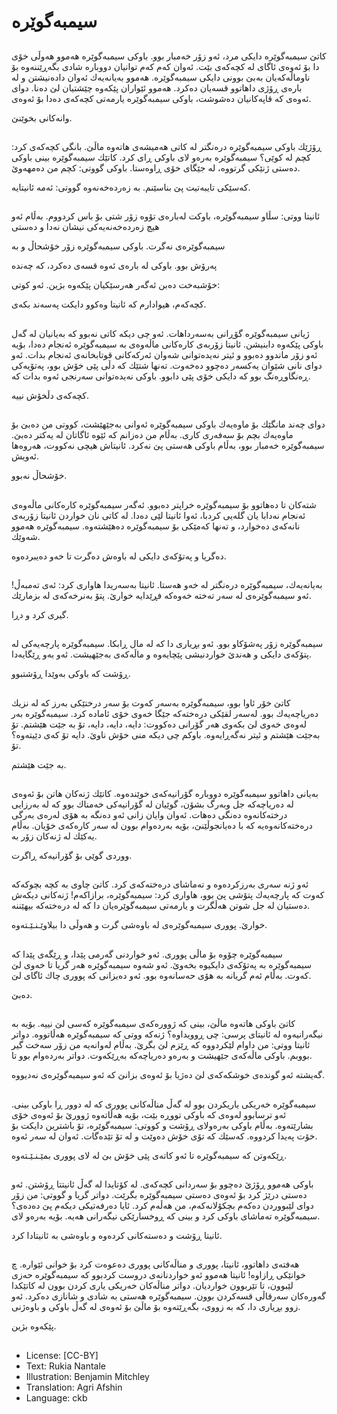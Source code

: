 # سیمبەگوێرە

##
كاتێ سیمبەگوێرە دایكی مرد، ئەو زۆر خەمبار بوو. باوكی سیمبەگوێرە هەموو هەوڵی خۆی دا بۆ ئەوەی ئاگای لە كچەكەی بێت. ئەوان كەم كەم توانیان دووبارە شادی بگەڕێننەوە بۆ ناوماڵەكەیان بەبێ بوونی دایكی سیمبەگوێرە. هەموو بەیانەیەك ئەوان دادەنیشتن و لە بارەی ڕۆژی داهاتوو قسەیان دەكرد. هەموو ئێواران پێكەوە چێشتیان لێ دەنا. دوای ئەوەی كە قاپەكانیان دەشوشت، باوكی سیمبەگوێرە یارمەتی كچەكەی دەدا بۆ ئەوەی.

وانەكانی بخوێنێ.

##
ڕۆژێك باوكی سیمبەگوێرە درەنگتر لە كاتی هەمیشەی هاتەوە ماڵێ. بانگی كچەكەی كرد: كچم لە كوێی؟ سیمبەگوێرە بەرەو لای باوكی ڕای كرد. كاتێك سیمبەگوێرە بینی باوكی دەستی ژنێكی گرتووە، لە جێگای خۆی ڕاوەستا. باوكی گووتی: كچم من دەمهەوێ.

كەسێكی تایبەتیت پێ بناسێنم. بە زەردەخەنەوە گووتی: ئەمە ئانیتایە.

##
ئانیتا ووتی: سڵاو سیمبەگوێرە، باوكت لەبارەی تۆوە زۆر شتی بۆ باس كردووم. بەڵام ئەو هیچ زەردەخەنەیەكی نیشان نەدا و دەستی

سیمبەگوێرەی نەگرت. باوكی سیمبەگوێرە زۆر خۆشحاڵ و بە

پەرۆش بوو. باوكی لە بارەی ئەوە قسەی دەكرد، كە چەندە

خۆشبەخت دەبن ئەگەر هەرسێكیان پێكەوە بژین. ئەو كوتی:

كچەكەم، هیوادارم كە ئانیتا وەكوو دایكت پەسەند بكەی.

##
ژیانی سیمبەگوێرە گۆڕانی بەسەرداهات. ئەو چی دیكە كاتی نەبوو كە بەیانیان لە گەل باوكی پێكەوە دابنیشن. ئانیتا زۆربەی كارەكانی ماڵەوەی بە سیمبەگوێرە ئەنجام دەدا، بۆیە ئەو زۆر ماندوو دەبوو و ئیتر نەیدەتوانی شەوان ئەركەكانی قوتابخانەی ئەنجام بدات. ئەو دوای نانی شێوان یەكسەر دەچوو دەخەوت. تەنها شتێك كە دڵی پێی خۆش بوو، پەتۆیەكی ڕەنگاوڕەنگ بوو كە دایكی خۆی پێی دابوو. باوكی نەیدەتوانی سەرنجی ئەوە بدات كە.

كچەكەی دڵخۆش نییە.

##
دوای چەند مانگێك بۆ ماوەیەك باوكی سیمبەگوێرە ئەوانی بەجێهێشت، كووتی من دەبێ بۆ ماوەیەك بچم بۆ سەفەری كاری. بەڵام من دەزانم كە ئێوە ئاگاتان لە یەكتر دەبێ. سیمبەگوێرە خەمبار بوو، بەڵام باوكی هەستی پێ نەكرد. ئانیتاش هیچی نەكووت، هەروەها ئەویش.

خۆشحاڵ نەبوو.

##
شتەكان تا دەهاتوو بۆ سیمبەگوێرە خراپتر دەبوو. ئەگەر سیمبەگوێرە كارەكانی ماڵەوەی ئەنجام نەدابا یان گلەیی كردبا، ئەوا ئانیتا لێی دەدا. لە كاتی نان خواردن ئانیتا زۆربەی نانەكەی دەخوارد، و تەنها كەمێكی بۆ سیمبەگوێرە دەهێشتەوە. سیمبەگوێرە هەموو شەوێك.

دەگریا و پەتۆكەی دایكی لە باوەش دەگرت تا خەو دەیبردەوە.

##
بەیانەیەك، سیمبەگوێرە درەنگتر لە خەو هەستا. ئانیتا بەسەریدا هاواری كرد: ئەی تەمبەڵ! ئەو سیمبەگوێرەی لە سەر تەختە خەوەكە فڕێدایە خوارێ. پتۆ بەنرخەكەی لە بزمارێك.

گیری كرد و دڕا.

##
سیمبەگوێرە زۆر پەشۆكاو بوو. ئەو بڕیاری دا كە لە مال ڕابكا. سیمبەگوێرە پارچەیەكی لە پتۆكەی دایكی و هەندێ خواردنیشی پێچایەوە و ماڵەكەی بەجێهیشت. ئەو بەو ڕێگایەدا.

ڕۆشت كە باوكی بەوێدا ڕۆشتبوو.

##
كاتێ خۆر ئاوا بوو، سیمبەگوێرە بەسەر كەوت بۆ سەر درختێكی بەرز كە لە نزیك دەریاچەیەك بوو. لەسەر لقێكی درەختەكە جێگا خەوی خۆی ئامادە كرد. سیمبەگوێرە بەر لەوەی خەوی لێ بكەوی هەر گۆرانی دەكووت: دایە، دایە، دایە، تۆ بە جێت هێشتم. تۆ بەجێت هێشتم و ئیتر نەگەڕایەوە. باوكم چی دیكە منی خۆش ناوێ. دایە تۆ كەی دێیتەوە؟ تۆ.

بە جێت هێشتم.

##
بەیانی داهاتوو سیمبەگوێرە دووبارە گۆرانیەكەی خوێندەوە. كاتێك ژنەكان هاتن بۆ ئەوەی لە دەریاچەكە جل وبەرگ بشۆن، گوێیان لە گۆرانیەكی خەمناك بوو كە لە بەرزایی درختەكانەوە دەنگی دەهات. ئەوان وایان زانی ئەو دەنگە بە هۆی لەرەی بەرگی درەختەكانەوەیە كە با دەیانجوڵێنێ، بۆیە بەردەوام بوون لە سەر كارەكەی خۆیان. بەڵام یەكێك لە ژنەكان زۆر بە.

ووردی گوێی بۆ گۆرانیەكە ڕاگرت.

##
ئەو ژنە سەری بەرزكردەوە و تەماشای درەختەكەی كرد. كاتێ چاوی بە كچە بچوكەكە كەوت كە پارچەیەك پتۆشی پێ بوو، هاواری كرد: سیمبەگوێرە، برازاكەم! ژنەكانی دیكەش دەستیان لە جل شوتن هەڵگرت و یارمەتی سیمبەگوێرەیان دا كە لە درەختەكە بیهێننە.

خوارێ. پووری سیمبەگوێرەی لە باوەشی گرت و هەوڵی دا بیلاوێـنـێـتەوە.

##
سیمبەگوێرە چۆوە بۆ ماڵی پووری. ئەو خواردنی گەرمی پێدا، و ڕێگەی پێدا كە سیمبەگوێرە بە پەتۆكەی دایكیوە بخەوێ. ئەو شەوە سیمبەگوێرە هەر گریا تا خەوی لێ كەوت. بەڵام ئەم گریانە بە هۆی حەسانەوە بوو. ئەو دەیزانی كە پووری چاك ئاگای لێ.

دەبێ.

##
كاتێ باوكی هاتەوە ماڵێ، بینی كە ژوورەكەی سیمبەگوێرە كەسی لێ نییە. بۆیە بە نیگەرانیەوە لە ئانیتای پرسی: چی ڕوویداوە؟ ژنەكە ووتی كە سیمبەگوێرە هەڵاتووە. دواتر ئانیتا ووتی: من داوام لێكردووە كە ڕێزم لێ بگرێ. بەڵام لەوانەیە من زۆر سەخت گیر بووبم. باوكی ماڵەكەی جێهیشت و بەرەو دەریاچەكە بەڕێكەوت. دواتر بەردەوام بوو تا.

گەیشتە ئەو گوندەی خوشكەكەی لێ دەژیا بۆ ئەوەی بزانێ كە ئەو سیمبەگوێرەی نەدیووە.

##
سیمبەگوێرە خەریكی یاریكردن بوو لە گەڵ مناڵەكانی پووری كە لە دوور ڕا باوكی بینی. ئەو ترسابوو لەوەی كە باوكی تووڕە بێت، بۆیە هەڵاتەوە ژوورێ بۆ ئەوەی خۆی بشارێتەوە. بەڵام باوكی بەرەولای ڕۆشت و كووتی: سیمبەگوێرە، تۆ باشترین دایكت بۆ خۆت پەیدا كردووە. كەسێك كە تۆی خۆش دەوێت و لە تۆ تێدەگات. ئەوان لە سەر ئەوە.

ڕێكەوتن كە سیمبەگوێرە تا ئەو كاتەی پێی خۆش بێ لە لای پووری بمێـنـێـتەوە.

##
باوكی هەموو ڕۆژێ دەچوو بۆ سەردانی كچەكەی. لە كۆتایدا لە گەڵ ئانیتتا ڕۆشتن. ئەو دەستی درێژ كرد بۆ ئەوەی دەستی سیمبەگوێرە بگرێت. دواتر گریا و گووتی: من زۆر دوای لێبووردن دەكەم بچكۆلانەكەم، من هەڵەم كرد. ئایا دەرفەتیكی دیكەم پێ دەدەی؟ سیمبەگوێرە تەماشای باوكی كرد و بینی كە ڕوخسارێكی نیگەرانی هەیە. بۆیە بەرەو لای.

ئانیتا ڕۆشت و دەستەكانی كردەوە و باوەشی بە ئانیتادا كرد.

##
هەفتەی داهاتوو، ئانیتا، پووری و مناڵەكانی پووری دەعوەت كرد بۆ خوانی ئێوارە. چ خوانێكی ڕازاوە! ئانیتا هەموو ئەو خواردنانەی دروست كردبوو كە سیمبەگوێرە حەزی لێبوون، تا تێربوون خواردیان. دواتر مناڵەكان خەریكی یاری كردن بوون لە كاتێكدا گەورەكان سەرقاڵی قسەكردن بوون. سیمبەگوێرە هەستی بە شادی و شانازی دەكرد. ئەو زوو بڕیاری دا، كە بە زووی، بگەڕێتەوە بۆ ماڵێ بۆ ئەوەی لە گەڵ باوكی و باوەژنی.

پێكەوە بژین.

##
* License: [CC-BY]
* Text: Rukia Nantale
* Illustration: Benjamin Mitchley
* Translation: Agri Afshin
* Language: ckb

